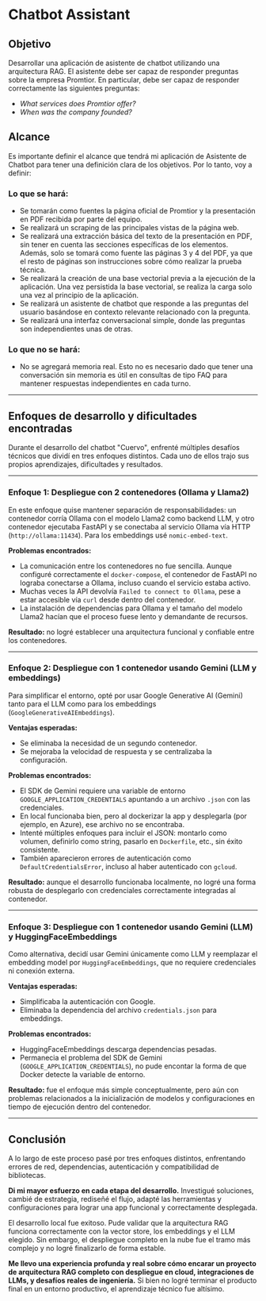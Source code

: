# Chatbot Assistant

## Objetivo

Desarrollar una aplicación de asistente de chatbot utilizando una arquitectura RAG. El asistente debe ser capaz de responder preguntas sobre la empresa Promtior. En particular, debe ser capaz de responder correctamente las siguientes preguntas:

- _What services does Promtior offer?_
- _When was the company founded?_

## Alcance

Es importante definir el alcance que tendrá mi aplicación de Asistente de Chatbot para tener una definición clara de los objetivos. Por lo tanto, voy a definir:

### Lo que se hará:

- Se tomarán como fuentes la página oficial de Promtior y la presentación en PDF recibida por parte del equipo.
- Se realizará un scraping de las principales vistas de la página web.
- Se realizará una extracción básica del texto de la presentación en PDF, sin tener en cuenta las secciones específicas de los elementos. Además, solo se tomará como fuente las páginas 3 y 4 del PDF, ya que el resto de páginas son instrucciones sobre cómo realizar la prueba técnica.
- Se realizará la creación de una base vectorial previa a la ejecución de la aplicación. Una vez persistida la base vectorial, se realiza la carga solo una vez al principio de la aplicación.
- Se realizará un asistente de chatbot que responde a las preguntas del usuario basándose en contexto relevante relacionado con la pregunta.
- Se realizará una interfaz conversacional simple, donde las preguntas son independientes unas de otras.

### Lo que no se hará:

- No se agregará memoria real. Esto no es necesario dado que tener una conversación sin memoria es útil en consultas de tipo FAQ para mantener respuestas independientes en cada turno.

---

## Enfoques de desarrollo y dificultades encontradas

Durante el desarrollo del chatbot "Cuervo", enfrenté múltiples desafíos técnicos que dividí en tres enfoques distintos. Cada uno de ellos trajo sus propios aprendizajes, dificultades y resultados.

---

### **Enfoque 1: Despliegue con 2 contenedores (Ollama y Llama2)**

En este enfoque quise mantener separación de responsabilidades: un contenedor corría Ollama con el modelo Llama2 como backend LLM, y otro contenedor ejecutaba FastAPI y se conectaba al servicio Ollama vía HTTP (`http://ollama:11434`). Para los embeddings usé `nomic-embed-text`.

**Problemas encontrados:**

- La comunicación entre los contenedores no fue sencilla. Aunque configuré correctamente el `docker-compose`, el contenedor de FastAPI no lograba conectarse a Ollama, incluso cuando el servicio estaba activo.
- Muchas veces la API devolvía `Failed to connect to Ollama`, pese a estar accesible vía `curl` desde dentro del contenedor.
- La instalación de dependencias para Ollama y el tamaño del modelo Llama2 hacían que el proceso fuese lento y demandante de recursos.

**Resultado:** no logré establecer una arquitectura funcional y confiable entre los contenedores.

---

### **Enfoque 2: Despliegue con 1 contenedor usando Gemini (LLM y embeddings)**

Para simplificar el entorno, opté por usar Google Generative AI (Gemini) tanto para el LLM como para los embeddings (`GoogleGenerativeAIEmbeddings`).

**Ventajas esperadas:**

- Se eliminaba la necesidad de un segundo contenedor.
- Se mejoraba la velocidad de respuesta y se centralizaba la configuración.

**Problemas encontrados:**

- El SDK de Gemini requiere una variable de entorno `GOOGLE_APPLICATION_CREDENTIALS` apuntando a un archivo `.json` con las credenciales.
- En local funcionaba bien, pero al dockerizar la app y desplegarla (por ejemplo, en Azure), ese archivo no se encontraba.
- Intenté múltiples enfoques para incluir el JSON: montarlo como volumen, definirlo como string, pasarlo en `Dockerfile`, etc., sin éxito consistente.
- También aparecieron errores de autenticación como `DefaultCredentialsError`, incluso al haber autenticado con `gcloud`.

**Resultado:** aunque el desarrollo funcionaba localmente, no logré una forma robusta de desplegarlo con credenciales correctamente integradas al contenedor.

---

### **Enfoque 3: Despliegue con 1 contenedor usando Gemini (LLM) y HuggingFaceEmbeddings**

Como alternativa, decidí usar Gemini únicamente como LLM y reemplazar el embedding model por `HuggingFaceEmbeddings`, que no requiere credenciales ni conexión externa.

**Ventajas esperadas:**

- Simplificaba la autenticación con Google.
- Eliminaba la dependencia del archivo `credentials.json` para embeddings.

**Problemas encontrados:**

- HuggingFaceEmbeddings descarga dependencias pesadas.
- Permanecia el problema del SDK de Gemini (`GOOGLE_APPLICATION_CREDENTIALS`), no pude encontar la forma de que Docker detecte la variable de entorno.

**Resultado:** fue el enfoque más simple conceptualmente, pero aún con problemas relacionados a la inicialización de modelos y configuraciones en tiempo de ejecución dentro del contenedor.

---

## Conclusión

A lo largo de este proceso pasé por tres enfoques distintos, enfrentando errores de red, dependencias, autenticación y compatibilidad de bibliotecas.

**Di mi mayor esfuerzo en cada etapa del desarrollo.** Investigué soluciones, cambié de estrategia, rediseñé el flujo, adapté las herramientas y configuraciones para lograr una app funcional y correctamente desplegada.

El desarrollo local fue exitoso. Pude validar que la arquitectura RAG funciona correctamente con la vector store, los embeddings y el LLM elegido. Sin embargo, el despliegue completo en la nube fue el tramo más complejo y no logré finalizarlo de forma estable.

**Me llevo una experiencia profunda y real sobre cómo encarar un proyecto de arquitectura RAG completo con despliegue en cloud, integraciones de LLMs, y desafíos reales de ingeniería.** Si bien no logré terminar el producto final en un entorno productivo, el aprendizaje técnico fue altísimo.
